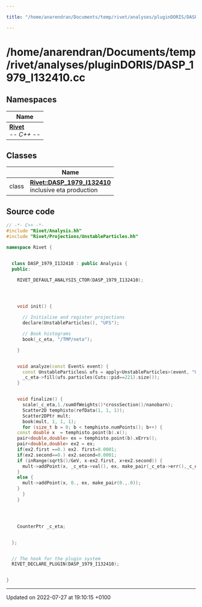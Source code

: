 ```yaml
---

title: "/home/anarendran/Documents/temp/rivet/analyses/pluginDORIS/DASP_1979_I132410.cc"

---
```


# /home/anarendran/Documents/temp/rivet/analyses/pluginDORIS/DASP_1979_I132410.cc



## Namespaces

| Name           |
| -------------- |
| **[Rivet](http://example.org/namespaces/namespacerivet/)** <br>-*- C++ -*-  |

## Classes

|                | Name           |
| -------------- | -------------- |
| class | **[Rivet::DASP_1979_I132410](http://example.org/classes/classrivet_1_1dasp__1979__i132410/)** <br>inclusive eta production  |




## Source code

```cpp
// -*- C++ -*-
#include "Rivet/Analysis.hh"
#include "Rivet/Projections/UnstableParticles.hh"

namespace Rivet {


  class DASP_1979_I132410 : public Analysis {
  public:

    RIVET_DEFAULT_ANALYSIS_CTOR(DASP_1979_I132410);




    void init() {

      // Initialise and register projections
      declare(UnstableParticles(), "UFS");

      // Book histograms
      book(_c_eta, "/TMP/neta");

    }


    void analyze(const Event& event) {
      const UnstableParticles& ufs = apply<UnstableParticles>(event, "UFS");
      _c_eta->fill(ufs.particles(Cuts::pid==221).size());
    }


    void finalize() {
      scale(_c_eta,1./sumOfWeights()*crossSection()/nanobarn);
      Scatter2D temphisto(refData(1, 1, 1));
      Scatter2DPtr mult;
      book(mult, 1, 1, 1);
      for (size_t b = 0; b < temphisto.numPoints(); b++) {
    const double x  = temphisto.point(b).x();
    pair<double,double> ex = temphisto.point(b).xErrs();
    pair<double,double> ex2 = ex;
    if(ex2.first ==0.) ex2. first=0.0001;
    if(ex2.second==0.) ex2.second=0.0001;
    if (inRange(sqrtS()/GeV, x-ex2.first, x+ex2.second)) {
      mult->addPoint(x, _c_eta->val(), ex, make_pair(_c_eta->err(),_c_eta->err()));
    }
    else {
      mult->addPoint(x, 0., ex, make_pair(0.,.0));
    }
      }
    }




    CounterPtr _c_eta;


  };


  // The hook for the plugin system
  RIVET_DECLARE_PLUGIN(DASP_1979_I132410);


}
```


-------------------------------

Updated on 2022-07-27 at 19:10:15 +0100
